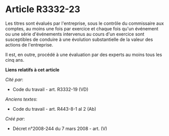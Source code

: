 # Article R3332-23

Les titres sont évalués par l'entreprise, sous le contrôle du commissaire aux comptes, au moins une fois par exercice et
chaque fois qu'un événement ou une série d'événements intervenus au cours d'un exercice sont susceptibles de conduire à une
évolution substantielle de la valeur des actions de l'entreprise.

Il est, en outre, procédé à une évaluation par des experts au moins tous les cinq ans.

**Liens relatifs à cet article**

_Cité par_:

  - Code du travail - art. R3332-19 (VD)

_Anciens textes_:

  - Code du travail - art. R443-8-1 al 2 (Ab)

_Créé par_:

  - Décret n°2008-244 du 7 mars 2008 - art. (V)
